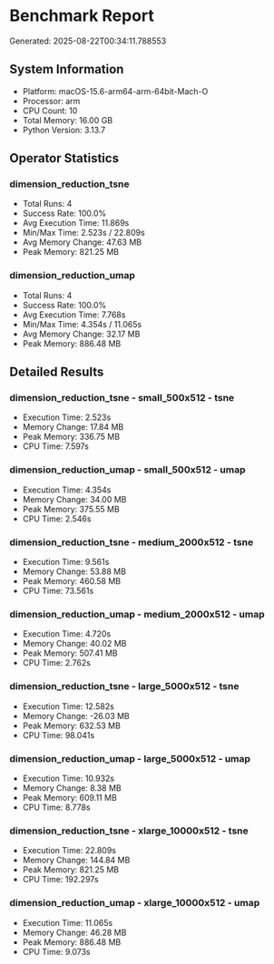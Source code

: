 # Benchmark Report

Generated: 2025-08-22T00:34:11.788553

## System Information

- Platform: macOS-15.6-arm64-arm-64bit-Mach-O
- Processor: arm
- CPU Count: 10
- Total Memory: 16.00 GB
- Python Version: 3.13.7

## Operator Statistics

### dimension_reduction_tsne

- Total Runs: 4
- Success Rate: 100.0%
- Avg Execution Time: 11.869s
- Min/Max Time: 2.523s / 22.809s
- Avg Memory Change: 47.63 MB
- Peak Memory: 821.25 MB

### dimension_reduction_umap

- Total Runs: 4
- Success Rate: 100.0%
- Avg Execution Time: 7.768s
- Min/Max Time: 4.354s / 11.065s
- Avg Memory Change: 32.17 MB
- Peak Memory: 886.48 MB

## Detailed Results

### dimension_reduction_tsne - small_500x512 - tsne
- Execution Time: 2.523s
- Memory Change: 17.84 MB
- Peak Memory: 336.75 MB
- CPU Time: 7.597s

### dimension_reduction_umap - small_500x512 - umap
- Execution Time: 4.354s
- Memory Change: 34.00 MB
- Peak Memory: 375.55 MB
- CPU Time: 2.546s

### dimension_reduction_tsne - medium_2000x512 - tsne
- Execution Time: 9.561s
- Memory Change: 53.88 MB
- Peak Memory: 460.58 MB
- CPU Time: 73.561s

### dimension_reduction_umap - medium_2000x512 - umap
- Execution Time: 4.720s
- Memory Change: 40.02 MB
- Peak Memory: 507.41 MB
- CPU Time: 2.762s

### dimension_reduction_tsne - large_5000x512 - tsne
- Execution Time: 12.582s
- Memory Change: -26.03 MB
- Peak Memory: 632.53 MB
- CPU Time: 98.041s

### dimension_reduction_umap - large_5000x512 - umap
- Execution Time: 10.932s
- Memory Change: 8.38 MB
- Peak Memory: 609.11 MB
- CPU Time: 8.778s

### dimension_reduction_tsne - xlarge_10000x512 - tsne
- Execution Time: 22.809s
- Memory Change: 144.84 MB
- Peak Memory: 821.25 MB
- CPU Time: 192.297s

### dimension_reduction_umap - xlarge_10000x512 - umap
- Execution Time: 11.065s
- Memory Change: 46.28 MB
- Peak Memory: 886.48 MB
- CPU Time: 9.073s
